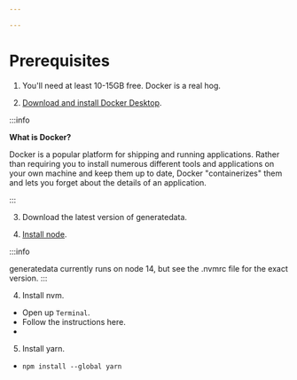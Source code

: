 ```yaml
---

---
```


# Prerequisites

1. You'll need at least 10-15GB free. Docker is a real hog.  

2. [Download and install Docker Desktop](https://docs.docker.com/desktop).

:::info

**What is Docker?**

Docker is a popular platform for shipping and running applications. Rather than requiring you to install numerous
different tools and applications on your own machine and keep them up to date, Docker "containerizes" them and lets 
you forget about the details of an application. 

:::


3. Download the latest version of generatedata. 

4. [Install node](https://nodejs.org/en). 

:::info

generatedata currently runs on node 14, but see the .nvmrc file for the exact version.
:::

4. Install nvm. 

- Open up `Terminal`.
- Follow the instructions here. 
- 

5. Install yarn.

- `npm install --global yarn`

